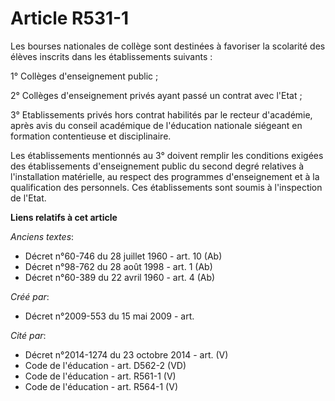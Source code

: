 # Article R531-1

Les bourses nationales de collège sont destinées à favoriser la scolarité des élèves inscrits dans les établissements
suivants :

1° Collèges d'enseignement public ;

2° Collèges d'enseignement privés ayant passé un contrat avec l'Etat ;

3° Etablissements privés hors contrat habilités par le recteur d'académie, après avis du conseil académique de l'éducation
nationale siégeant en formation contentieuse et disciplinaire.

Les établissements mentionnés au 3° doivent remplir les conditions exigées des établissements d'enseignement public du second
degré relatives à l'installation matérielle, au respect des programmes d'enseignement et à la qualification des personnels.
Ces établissements sont soumis à l'inspection de l'Etat.

**Liens relatifs à cet article**

_Anciens textes_:

  - Décret n°60-746 du 28 juillet 1960 - art. 10 (Ab)
  - Décret n°98-762 du 28 août 1998 - art. 1 (Ab)
  - Décret n°60-389 du 22 avril 1960 - art. 4 (Ab)

_Créé par_:

  - Décret n°2009-553 du 15 mai 2009 - art.

_Cité par_:

  - Décret n°2014-1274 du 23 octobre 2014 - art. (V)
  - Code de l'éducation - art. D562-2 (VD)
  - Code de l'éducation - art. R561-1 (V)
  - Code de l'éducation - art. R564-1 (V)
